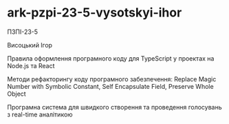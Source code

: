# ark-pzpi-23-5-vysotskyi-ihor

ПЗПІ-23-5

Висоцький Ігор

Правила оформлення програмного коду для TypeScript у проектах на Node.js та React

Методи рефакторингу коду програмного забезпечення: Replace Magic Number with Symbolic Constant, Self Encapsulate Field, Preserve Whole Object

Програмна система для швидкого створення та проведення голосувань з real-time аналітикою
